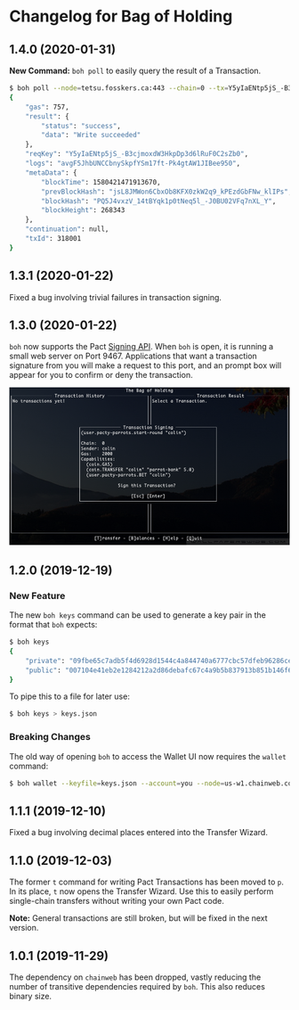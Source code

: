 # Changelog for Bag of Holding

## 1.4.0 (2020-01-31)

**New Command:** `boh poll` to easily query the result of a Transaction.

```bash
$ boh poll --node=tetsu.fosskers.ca:443 --chain=0 --tx=Y5yIaENtp5jS_-B3cjmoxdW3HkpDp3d6lRuF0C2sZb0
{
    "gas": 757,
    "result": {
        "status": "success",
        "data": "Write succeeded"
    },
    "reqKey": "Y5yIaENtp5jS_-B3cjmoxdW3HkpDp3d6lRuF0C2sZb0",
    "logs": "avgF5JhbUNCCbnySkpfYSm17ft-Pk4gtAW1JIBee950",
    "metaData": {
        "blockTime": 1580421471913670,
        "prevBlockHash": "jsL8JMWon6CbxOb8KFX0zkW2q9_kPEzdGbFNw_klIPs",
        "blockHash": "PQ5J4vxzV_14tBYqk1p0tNeq5l_-J0BU02VFq7nXL_Y",
        "blockHeight": 268343
    },
    "continuation": null,
    "txId": 318001
}
```

## 1.3.1 (2020-01-22)

Fixed a bug involving trivial failures in transaction signing.

## 1.3.0 (2020-01-22)

`boh` now supports the Pact [Signing
API](https://github.com/kadena-io/signing-api). When `boh` is open, it is
running a small web server on Port 9467. Applications that want a transaction
signature from you will make a request to this port, and an prompt box will
appear for you to confirm or deny the transaction.

![](./signing.png)

## 1.2.0 (2019-12-19)

### New Feature

The new `boh keys` command can be used to generate a key pair in the format that
`boh` expects:

```bash
$ boh keys
{
    "private": "09fbe65c7adb5f4d6928d1544c4a844740a6777cbc57dfeb96286cea63c4a520",
    "public": "007104e41eb2e1284212a2d86debafc67c4a9b5b837913b851b146f6b12fbed4"
}
```

To pipe this to a file for later use:

```bash
$ boh keys > keys.json
```

### Breaking Changes

The old way of opening `boh` to access the Wallet UI now requires the `wallet`
command:

```bash
$ boh wallet --keyfile=keys.json --account=you --node=us-w1.chainweb.com:443
```

## 1.1.1 (2019-12-10)

Fixed a bug involving decimal places entered into the Transfer Wizard.

## 1.1.0 (2019-12-03)

The former `t` command for writing Pact Transactions has been moved to `p`. In
its place, `t` now opens the Transfer Wizard. Use this to easily perform
single-chain transfers without writing your own Pact code.

**Note:** General transactions are still broken, but will be fixed in the next
version.

## 1.0.1 (2019-11-29)

The dependency on `chainweb` has been dropped, vastly reducing the number of
transitive dependencies required by `boh`. This also reduces binary size.
